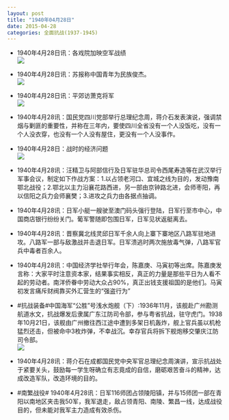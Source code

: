 ```yaml
---
layout: post
title: "1940年04月28日"
date: 2015-04-28
categories: 全面抗战(1937-1945)
---
```


<meta name="referrer" content="no-referrer" />

- 1940年4月28日讯：各戏院加映空军战绩 <br/><img src="https://ww2.sinaimg.cn/large/aca367d8jw1erlpbkbvouj20ec062my0.jpg" />

- 1940年4月28日讯：苏报称中国青年为民族俊杰。 <br/><img src="https://ww2.sinaimg.cn/large/aca367d8jw1erlnlgcucaj208k0bsgmi.jpg" />

- 1940年4月28日讯：平郊访萧克将军 <br/><img src="https://ww3.sinaimg.cn/large/aca367d8jw1erlluh5pnuj20f217ddq8.jpg" />

- 1940年4月28讯：国民党四川党部举行总理纪念周，蒋介石发表演说，强调禁烟与剿匪的重要性，并称在三年内，要使四川全省没有一个人没饭吃，没有一个人没衣穿，也没有一个人没有屋住，更没有一个人没事作。 

- 1940年4月28日：战时的经济问题 <br/><img src="https://ww3.sinaimg.cn/large/aca367d8jw1erlk415t1yj211s0hd7au.jpg" />

- 1940年4月28讯：汪精卫与阿部信行及日军驻华总司令西尾寿造等在武汉举行军事会议，制定如下作战方案：1.以占领老河口、宜城之线为目的，发动豫南鄂北战役；2.鄂北以主力沿襄花路西进，另一部由京钟路北进，会师枣阳，再以信阳之兵力会师襄樊；3.进攻之兵力由各据点抽调。 

- 1940年4月28讯：日军小艇一艘驶至澳门码头强行登陆，日军行至市中心，中国商店银行纷纷关门。葡军警随即包围日军，日军见状返艇离去。 

- 1940年4月28讯：晋察冀北线灵邱日军千余人向上寨下寨地区八路军驻地进攻。八路军一部与敌激战并击退日军。日军溃逃时两次施放毒气弹，八路军官兵中毒者百余人。 

- 1940年4月28讯：中国经济学社举行年会，陈嘉庚、马寅初等出席。陈嘉庚发言称：大家平时注意资本家，结果事实相反，真正的力量是那些平日为人看不起的劳动者。南洋侨眷中劳动大众占90%，真正出钱支援祖国的是他们。马寅初发言痛斥财阀靠买外汇营生的“强盗行为” 

- #抗战装备#中国海军“公胜”号浅水炮舰（下）:1936年11月，该舰赴广州勘测航道水文，抗战爆发后隶属广东江防司令部，参与粤省抗战，驻守虎门。1938年10月21日，该舰由广州撤往西江途中遭到多架日机轰炸，舰上官兵虽以机枪猛烈还击，但被命中3枚炸弹，不幸战沉。幸存官兵将拆下舰炮移交肇庆江防司令部。 <br/><img src="https://ww2.sinaimg.cn/large/aca367d8jw1erl1wm9xeuj20b406z0t1.jpg" />

- 1940年4月28讯：蒋介石在成都国民党中央军官总理纪念周演讲，宣示抗战处于紧要关头，鼓励每一学生呀确立有志竟成的自信，磨砺艰苦奋斗的精神，达成改造军队，改造环境的目的。 

- #南繁战役# 1940年4月28讯：日军116师团占领陵阳镇，并与15师团一部在青阳以南地区夹击我50军，我军退走，敌占领青阳、南陵、繁昌一线，达成战役目的，但未能对我军主力造成有效杀伤。 

